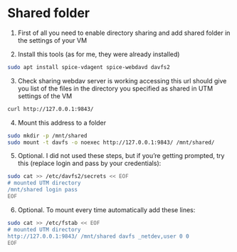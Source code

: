 # Shared folder

1. First of all you need to enable directory sharing and add shared folder in the settings of your VM

2. Install this tools (as for me, they were already installed)
```bash
sudo apt install spice-vdagent spice-webdavd davfs2
```

3. Check sharing webdav server is working accessing this url should give you list of the files in the directory you specified as shared in UTM settings of the VM
```bash
curl http://127.0.0.1:9843/
```

4. Mount this address to a folder
```bash
sudo mkdir -p /mnt/shared
sudo mount -t davfs -o noexec http://127.0.0.1:9843/ /mnt/shared/
```

5. Optional.  I did not used these steps, but if you’re getting prompted, try this (replace login and pass by your credentials):
```bash
sudo cat >> /etc/davfs2/secrets << EOF
# mounted UTM directory
/mnt/shared login pass
EOF
```

6. Optional. To mount every time automatically add these lines:
```bash
sudo cat >> /etc/fstab << EOF
# mounted UTM directory
http://127.0.0.1:9843/ /mnt/shared davfs _netdev,user 0 0
EOF
```